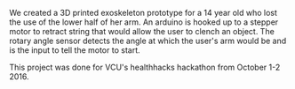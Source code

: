 We created a 3D printed exoskeleton prototype for a 14 year old who lost the use of the lower half of her arm.  An arduino is hooked up to a stepper motor to retract string that would allow the user to clench an object.  The rotary angle sensor detects the angle at which the user's arm would be and is the input to tell the motor to start.

This project was done for VCU's healthhacks hackathon from October 1-2 2016.
